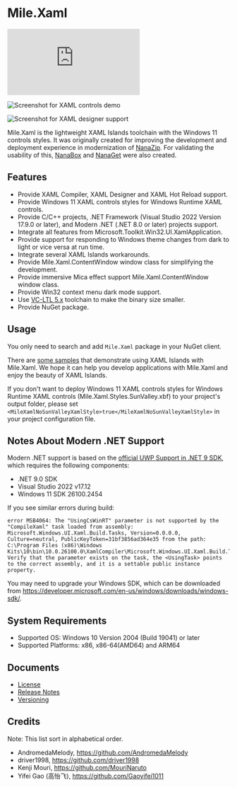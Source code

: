 ﻿# Mile.Xaml

[![NuGet Package](https://img.shields.io/nuget/vpre/Mile.Xaml)](https://www.nuget.org/packages/Mile.Xaml)

![Screenshot for XAML controls demo](Documents/ControlsDemo.png)

![Screenshot for XAML designer support](Documents/DesignerSupport.png)

Mile.Xaml is the lightweight XAML Islands toolchain with the Windows 11 controls
styles. It was originally created for improving the development and deployment
experience in modernization of [NanaZip](https://github.com/M2Team/NanaZip). For
validating the usability of this, [NanaBox](https://github.com/M2Team/NanaBox)
and [NanaGet](https://github.com/M2Team/NanaGet) were also created.

## Features

- Provide XAML Compiler, XAML Designer and XAML Hot Reload support.
- Provide Windows 11 XAML controls styles for Windows Runtime XAML controls.
- Provide C/C++ projects, .NET Framework (Visual Studio 2022 Version 17.9.0 or
  later), and Modern .NET (.NET 8.0 or later) projects support.
- Integrate all features from Microsoft.Toolkit.Win32.UI.XamlApplication.
- Provide support for responding to Windows theme changes from dark to light
  or vice versa at run time.
- Integrate several XAML Islands workarounds.
- Provide Mile.Xaml.ContentWindow window class for simplifying the development.
- Provide immersive Mica effect support Mile.Xaml.ContentWindow window class.
- Provide Win32 context menu dark mode support.
- Use [VC-LTL 5.x](https://github.com/Chuyu-Team/VC-LTL5) toolchain to make the
  binary size smaller.
- Provide NuGet package.

## Usage

You only need to search and add `Mile.Xaml` package in your NuGet client.

There are [some samples](https://github.com/ProjectMile/Mile.Xaml.Samples)
that demonstrate using XAML Islands with Mile.Xaml. We hope it can help you
develop applications with Mile.Xaml and enjoy the beauty of XAML Islands.

If you don't want to deploy Windows 11 XAML controls styles for Windows Runtime
XAML controls (Mile.Xaml.Styles.SunValley.xbf) to your project's output folder,
please set `<MileXamlNoSunValleyXamlStyle>true</MileXamlNoSunValleyXamlStyle>`
in your project configuration file.

## Notes About Modern .NET Support

Modern .NET support is based on the 
[official UWP Support in .NET 9 SDK](https://devblogs.microsoft.com/ifdef-windows/preview-uwp-support-for-dotnet-9-native-aot/), 
which requires the following components:

- .NET 9.0 SDK
- Visual Studio 2022 v17.12
- Windows 11 SDK 26100.2454

If you see similar errors during build: 

```
error MSB4064: The "UsingCsWinRT" parameter is not supported by the "CompileXaml" task loaded from assembly: Microsoft.Windows.UI.Xaml.Build.Tasks, Version=0.0.0.0, Culture=neutral, PublicKeyToken=31bf3856ad364e35 from the path: C:\Program Files (x86)\Windows Kits\10\bin\10.0.26100.0\XamlCompiler\Microsoft.Windows.UI.Xaml.Build.Tasks.dll. Verify that the parameter exists on the task, the <UsingTask> points to the correct assembly, and it is a settable public instance property.
```

You may need to upgrade your Windows SDK, which can be downloaded from https://developer.microsoft.com/en-us/windows/downloads/windows-sdk/.

## System Requirements

- Supported OS: Windows 10 Version 2004 (Build 19041) or later
- Supported Platforms: x86, x86-64(AMD64) and ARM64

## Documents

- [License](https://github.com/ProjectMile/Mile.Xaml/blob/main/License.md)
- [Release Notes](https://github.com/ProjectMile/Mile.Xaml/blob/main/ReleaseNotes.md)
- [Versioning](Documents/Versioning.md)

## Credits

Note: This list sort in alphabetical order.

- AndromedaMelody, https://github.com/AndromedaMelody
- driver1998, https://github.com/driver1998
- Kenji Mouri, https://github.com/MouriNaruto
- Yifei Gao (高怡飞), https://github.com/Gaoyifei1011
